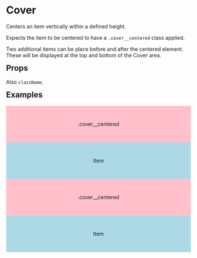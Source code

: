 <script lang="ts">
	import type { Space, Height } from '$lib/types';
	import Cover from '$lib/Cover/index.svelte';
	import Stack from '$lib/Stack/index.svelte';
	import SqueezeContainer from '$lib/SqueezeContainer/index.svelte';
	import PropSelect from '$lib/PropSelect/index.svelte';

	import { space_options, height_options } from '../../preview-content/options';

	let coverSpace: Space = 'var(--s-1)';
	let coverHeight: Height = '100vh';
</script>

<style>
	h2 {
		margin-top: var(--s1);
	}
	
	.item {
		display: flex;
		align-items: center;
		justify-content: center;
		width: 100%;
		max-width: none;
		height: 100px;
		background-color: lightblue;
	}

	.cover__centered {
		background-color: pink;
	}
</style>

# Cover

Centers an item vertically within a defined height.

Expects the item to be centered to have a `.cover__centered` class applied.

Two additional items can be place before and after the centered element.
These will be displayed at the top and bottom of the Cover area.

## Props

<PropSelect options={space_options} name="coverSpace" bind:value={coverSpace} />
<PropSelect options={height_options} name="coverHeight" bind:value={coverHeight} />

Also `className`.

## Examples

<SqueezeContainer headline="Default">
	<Cover {coverSpace} {coverHeight}>
		<span class="item cover__centered">.cover__centered</span>
	</Cover>
</SqueezeContainer>

<SqueezeContainer headline="With three items">
	<Cover {coverSpace} {coverHeight}>
		<span class="item">Item</span>
		<span class="item cover__centered">.cover__centered</span>
		<span class="item">Item</span>
	</Cover>
</SqueezeContainer>
